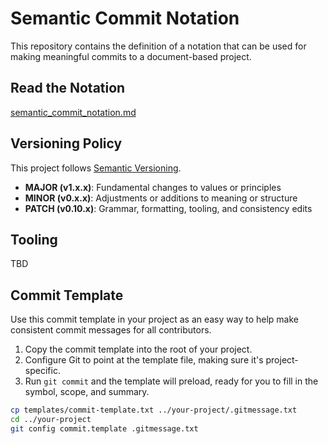 # Semantic Commit Notation

This repository contains the definition of a notation that can be used for
making meaningful commits to a document-based project.

## Read the Notation

[semantic_commit_notation.md](semantic_commit_notation.md)

## Versioning Policy

This project follows [Semantic Versioning](https://semver.org/).

- **MAJOR (v1.x.x)**: Fundamental changes to values or principles
- **MINOR (v0.x.x)**: Adjustments or additions to meaning or structure
- **PATCH (v0.10.x)**: Grammar, formatting, tooling, and consistency edits

## Tooling

TBD

## Commit Template

Use this commit template in your project as an easy way to help make consistent
commit messages for all contributors.

1. Copy the commit template into the root of your project.
2. Configure Git to point at the template file, making sure it's
   project-specific.
3. Run `git commit` and the template will preload, ready for you to fill in the
   symbol, scope, and summary.

```sh
cp templates/commit-template.txt ../your-project/.gitmessage.txt
cd ../your-project
git config commit.template .gitmessage.txt
```

